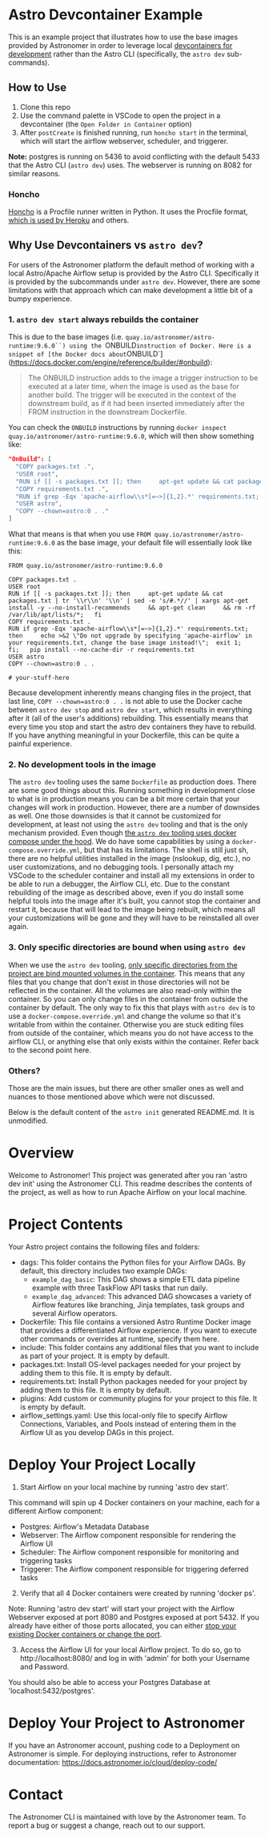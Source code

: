 # Astro Devcontainer Example

This is an example project that illustrates how to use the base images provided by Astronomer in order to leverage local [devcontainers for development](https://containers.dev) rather than the Astro CLI (specifically, the `astro dev` sub-commands).

## How to Use

1. Clone this repo
2. Use the command palette in VSCode to open the project in a devcontainer (the `Open Folder in Container` option)
3. After `postCreate` is finished running, run `honcho start` in the terminal, which will start the airflow webserver, scheduler, and triggerer.

**Note:** postgres is running on 5436 to avoid conflicting with the default 5433 that the Astro CLI (`astro dev`) uses. The webserver is running on 8082 for similar reasons.

### Honcho

[Honcho](https://github.com/nickstenning/honcho) is a Procfile runner written in Python. It uses the Procfile format, [which is used by Heroku](https://devcenter.heroku.com/articles/procfile) and others.

## Why Use Devcontainers vs `astro dev`?

For users of the Astronomer platform the default method of working with a local Astro/Apache Airflow setup is provided by the Astro CLI. Specifically it is provided by the subcommands under `astro dev`. However, there are some limitations with that approach which can make development a little bit of a bumpy experience.

### 1. `astro dev start` always rebuilds the container

This is due to the base images (i.e. `quay.io/astronomer/astro-runtime:9.6.0``) using the `ONBUILD` instruction of Docker. Here is a snippet of [the Docker docs about `ONBUILD`](https://docs.docker.com/engine/reference/builder/#onbuild):

> The ONBUILD instruction adds to the image a trigger instruction to be executed at a later time, when the image is used as the base for another build. The trigger will be executed in the context of the downstream build, as if it had been inserted immediately after the FROM instruction in the downstream Dockerfile.

You can check the `ONBUILD` instructions by running `docker inspect
quay.io/astronomer/astro-runtime:9.6.0`, which will then show something
like:

```json
"OnBuild": [
  "COPY packages.txt .",
  "USER root",
  "RUN if [[ -s packages.txt ]]; then     apt-get update && cat packages.txt | tr '\\r\\n' '\\n' | sed -e 's/#.*//' | xargs apt-get install -y --no-install-recommends     && apt-get clean     && rm -rf /var/lib/apt/lists/*;   fi",
  "COPY requirements.txt .",
  "RUN if grep -Eqx 'apache-airflow\\s*[=~>]{1,2}.*' requirements.txt; then     echo >&2 \"Do not upgrade by specifying 'apache-airflow' in your requirements.txt, change the base image instead!\";  exit 1;   fi;   pip install --no-cache-dir -r requirements.txt",
  "USER astro",
  "COPY --chown=astro:0 . ."
]
```

What that means is that when you use `FROM quay.io/astronomer/astro-runtime:9.6.0` as the base image, your default file will essentially look like this:

```
FROM quay.io/astronomer/astro-runtime:9.6.0

COPY packages.txt .
USER root
RUN if [[ -s packages.txt ]]; then     apt-get update && cat packages.txt | tr '\\r\\n' '\\n' | sed -e 's/#.*//' | xargs apt-get install -y --no-install-recommends     && apt-get clean     && rm -rf /var/lib/apt/lists/*;   fi
COPY requirements.txt .
RUN if grep -Eqx 'apache-airflow\\s*[=~>]{1,2}.*' requirements.txt; then     echo >&2 \"Do not upgrade by specifying 'apache-airflow' in your requirements.txt, change the base image instead!\";  exit 1;   fi;   pip install --no-cache-dir -r requirements.txt
USER astro
COPY --chown=astro:0 . .

# your-stuff-here
```

Because development inherently means changing files in the project, that last line, `COPY --chown=astro:0 . .` is not able to use the Docker cache between `astro dev stop` and `astro dev start`, which results in everything after it (all of the user's additions) rebuilding. This essentially means that every time you stop and start the astro dev containers they have to rebuild. If you have anything meaningful in your Dockerfile, this can be quite a painful experience.

### 2. No development tools in the image

The `astro dev` tooling uses the same `Dockerfile` as production does. There are some good things about this. Running something in development close to what is in production means you can be a bit more certain that your changes will work in production. However, there are a number of downsides as well. One those downsides is that it cannot be customized for development, at least not using the `astro dev` tooling and that is the only mechanism provided. Even though [the `astro dev` tooling uses docker compose under the hood](https://github.com/astronomer/astro-cli/blob/v1.21.0/airflow/include/composeyml.yml). We do have some capabilities by using a `docker-compose.override.yml`, but that has its limitations. The shell is still just sh, there are no helpful utilities installed in the image (nslookup, dig, etc.), no user customizations, and no debugging tools. I personally attach my VSCode to the scheduler container and install all my extensions in order to be able to run a debugger, the Airflow CLI, etc. Due to the constant rebuilding of the image as described above, even if you do install some helpful tools into the image after it's built, you cannot stop the container and restart it, because that will lead to the image being rebuilt, which means all your customizations will be gone and they will have to be reinstalled all over again.

### 3. Only specific directories are bound when using `astro dev`

When we use the `astro dev` tooling, [only specific directories from the project are bind mounted volumes in the container](https://github.com/astronomer/astro-cli/blob/v1.21.0/airflow/include/composeyml.yml#L65-L68). This means that any files that you change that don't exist in those directories will not be reflected in the container. All the volumes are also read-only within the container. So you can only change files in the container from outside the container by default. The only way to fix this that plays with `astro dev` is to use a `docker-compose.override.yml` and change the volume so that it's writable from within the container. Otherwise you are stuck editing files from outside of the container, which means you do not have access to the airflow CLI, or anything else that only exists within the container. Refer back to the second point here.

### Others?

Those are the main issues, but there are other smaller ones as well and nuances to those mentioned above which were not discussed.

Below is the default content of the `astro init` generated README.md. It is unmodified.

Overview
========

Welcome to Astronomer! This project was generated after you ran 'astro dev init' using the Astronomer CLI. This readme describes the contents of the project, as well as how to run Apache Airflow on your local machine.

Project Contents
================

Your Astro project contains the following files and folders:

- dags: This folder contains the Python files for your Airflow DAGs. By default, this directory includes two example DAGs:
    - `example_dag_basic`: This DAG shows a simple ETL data pipeline example with three TaskFlow API tasks that run daily.
    - `example_dag_advanced`: This advanced DAG showcases a variety of Airflow features like branching, Jinja templates, task groups and several Airflow operators.
- Dockerfile: This file contains a versioned Astro Runtime Docker image that provides a differentiated Airflow experience. If you want to execute other commands or overrides at runtime, specify them here.
- include: This folder contains any additional files that you want to include as part of your project. It is empty by default.
- packages.txt: Install OS-level packages needed for your project by adding them to this file. It is empty by default.
- requirements.txt: Install Python packages needed for your project by adding them to this file. It is empty by default.
- plugins: Add custom or community plugins for your project to this file. It is empty by default.
- airflow_settings.yaml: Use this local-only file to specify Airflow Connections, Variables, and Pools instead of entering them in the Airflow UI as you develop DAGs in this project.

Deploy Your Project Locally
===========================

1. Start Airflow on your local machine by running 'astro dev start'.

This command will spin up 4 Docker containers on your machine, each for a different Airflow component:

- Postgres: Airflow's Metadata Database
- Webserver: The Airflow component responsible for rendering the Airflow UI
- Scheduler: The Airflow component responsible for monitoring and triggering tasks
- Triggerer: The Airflow component responsible for triggering deferred tasks

2. Verify that all 4 Docker containers were created by running 'docker ps'.

Note: Running 'astro dev start' will start your project with the Airflow Webserver exposed at port 8080 and Postgres exposed at port 5432. If you already have either of those ports allocated, you can either [stop your existing Docker containers or change the port](https://docs.astronomer.io/astro/test-and-troubleshoot-locally#ports-are-not-available).

3. Access the Airflow UI for your local Airflow project. To do so, go to http://localhost:8080/ and log in with 'admin' for both your Username and Password.

You should also be able to access your Postgres Database at 'localhost:5432/postgres'.

Deploy Your Project to Astronomer
=================================

If you have an Astronomer account, pushing code to a Deployment on Astronomer is simple. For deploying instructions, refer to Astronomer documentation: https://docs.astronomer.io/cloud/deploy-code/

Contact
=======

The Astronomer CLI is maintained with love by the Astronomer team. To report a bug or suggest a change, reach out to our support.

